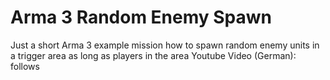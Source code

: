 # Arma 3 Random Enemy Spawn
Just a short Arma 3 example mission how to spawn random enemy units in a trigger area as long as players in the area
Youtube Video (German): follows
